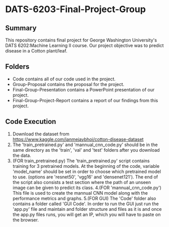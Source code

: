 # DATS-6203-Final-Project-Group

## Summary
This repository contains final project for George Washington University's DATS 6202:Machine Learning II course.
Our project objective was to predict disease in a Cotton plant/leaf.

## Folders
* Code contains all of our code used in the project.
* Group-Proposal contains the proposal for the project.
* Final-Group-Presentation contains a PowerPoint presentation of our project.
* Final-Group-Project-Report contains a report of our findings from this project.

## Code Execution
1. Download the dataset from https://www.kaggle.com/janmejaybhoi/cotton-disease-dataset
2. The 'train_pretrained.py' and 'mannual_cnn_code.py' should be in the same directory as the 'train', 'val' and 'test' folders after you download the data.
3. (FOR train_pretrained.py) The 'train_pretrained.py' script contains training for 3 pretrained models. At the beginning of the code, variable 'model_name' should be set in order to choose which pretrained model to use. (options are 'resnet50', 'vgg16' and 'densenet121'). The end of the script also consists a test section where the path of an unseen image can be given to predict its class.
4.(FOR 'mannual_cnn_code.py') This file is used to create the mannual CNN model along with the performance metrics and graphs.
5.(FOR GUI) The 'Code' folder also contains a folder called 'GUI Code'. In order to run the GUI just run the 'app.py' file and maintain and folder structure and files as it is and once the app.py files runs, you will get an IP, which you will have to paste on the browser.
